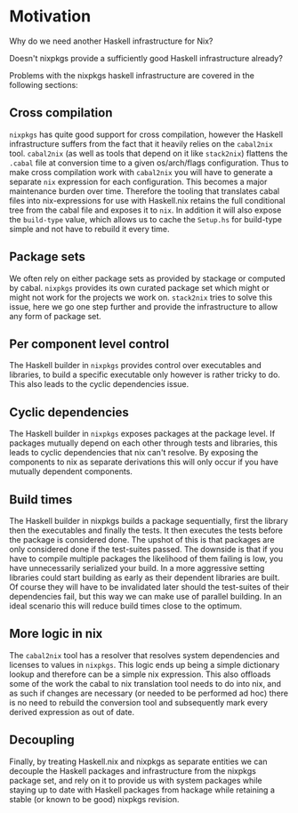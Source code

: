 # Motivation

Why do we need another Haskell infrastructure for Nix?  

Doesn't nixpkgs
provide a sufficiently good Haskell infrastructure already? 

Problems with
the nixpkgs haskell infrastructure are covered in the following sections:

## Cross compilation

`nixpkgs` has quite good support for cross compilation, however the
Haskell infrastructure suffers from the fact that it heavily relies on
the `cabal2nix` tool.  `cabal2nix` (as well as tools that depend on it
like `stack2nix`) flattens the `.cabal` file at conversion time to a
given os/arch/flags configuration.  Thus to make cross compilation
work with `cabal2nix` you will have to generate a separate `nix`
expression for each configuration.  This becomes a major maintenance
burden over time.  Therefore the tooling that translates cabal files
into nix-expressions for use with Haskell.nix retains the full
conditional tree from the cabal file and exposes it to `nix`.  In
addition it will also expose the `build-type` value, which allows us
to cache the `Setup.hs` for build-type simple and not have to rebuild
it every time.

## Package sets

We often rely on either package sets as provided by stackage or
computed by cabal.  `nixpkgs` provides its own curated package set
which might or might not work for the projects we work on.
`stack2nix` tries to solve this issue, here we go one step further and
provide the infrastructure to allow any form of package set.

## Per component level control

The Haskell builder in `nixpkgs` provides control over executables and
libraries, to build a specific executable only however is rather
tricky to do.  This also leads to the cyclic dependencies issue.

## Cyclic dependencies

The Haskell builder in `nixpkgs` exposes packages at the
package level. If packages mutually depend on each other through tests
and libraries, this leads to cyclic dependencies that nix can't resolve. By
exposing the components to nix as separate derivations this will only
occur if you have mutually dependent components.

## Build times

The Haskell builder in nixpkgs builds a package sequentially, first the
library then the executables and finally the tests.  It then executes
the tests before the package is considered done.  The upshot of this
is that packages are only considered done if the test-suites
passed.  The downside is that if you have to compile multiple packages
the likelihood of them failing is low, you have unnecessarily
serialized your build.  In a more aggressive setting libraries could
start building as early as their dependent libraries are built.  Of
course they will have to be invalidated later should the test-suites
of their dependencies fail, but this way we can make use of parallel
building.  In an ideal scenario this will reduce build times close to
the optimum.

## More logic in nix

The `cabal2nix` tool has a resolver that resolves system dependencies
and licenses to values in `nixpkgs`.  This logic ends up being a simple
dictionary lookup and therefore can be a simple nix expression. This also
offloads some of the work the cabal to nix translation tool needs to
do into nix, and as such if changes are necessary (or needed to be
performed ad hoc) there is no need to rebuild the conversion tool and
subsequently mark every derived expression as out of date.

## Decoupling

Finally, by treating Haskell.nix and nixpkgs as separate entities we
can decouple the Haskell packages and infrastructure from the nixpkgs
package set, and rely on it to provide us with system packages while
staying up to date with Haskell packages from hackage while retaining
a stable (or known to be good) nixpkgs revision.
